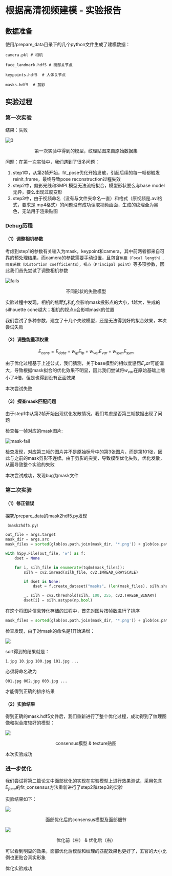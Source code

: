 # 根据高清视频建模 - 实验报告

## 数据准备

使用/prepare_data目录下的几个python文件生成了建模数据：

```
camera.pkl # 相机

face_landmark.hdf5 # 面部关节点

keypoints.hdf5	# 人体关节点

masks.hdf5	# 剪影
```

## 实验过程

### 第一次实验

结果：失败

![0](./assets/fail0.png)

<center>第一次实验中得到的模型，纹理贴图来自原始数据集</center>

问题：在第一次实验中，我们遇到了很多问题：

1. step1中，从第2帧开始，fit_pose优化开始发散，引起后续的每一帧都触发reinit_frame，最终导致pose reconstruction过程失效
2. step2中，剪影光线和SMPL模型无法流畅拟合，模型形状要么与base model无异，要么出现过度变形
3. step3中，由于视频命名（没有与文件夹命名一直）和格式（原视频是.avi格式，要求是.mp4格式）的问题没有成功读取视频画面，生成的纹理全为黑色，无法用于渲染贴图

### Debug历程

#### （1）调整相机参数

考虑到step1的参数有关输入为mask，keypoint和camera，其中前两者都来自可靠的预处理结果，而camera的参数需要手动设置，且包含`焦距（Focal length）`,`畸变系数（Distortion coefficients）`，`视点（Principal point）`等多项参数，因此我们首先尝试了调整相机参数

![fails](./assets/fails.png)

<center>不同形状的失败模型</center>

实验过程中发现，相机的焦距$f_x$和$f_y$会影响mask投影点的大小，f越大，生成的 silhouette cone越大；相机的视点c会影响mask的位置

我们尝试了多种参数，建立了十几个失败模型，还是无法得到好的拟合效果，本次尝试失败

#### （2）调整能量项权重

$$
E_{cons} = E_{data} + w_{lp}E_{lp} + w_{var}E_{var} + w_{sym}E_{sym}
$$

由于优化过程基于上述公式，我们猜测，关于base模型的相似度惩罚$E_var$可能偏大，导致根据mask拟合的优化效果不明显，因此我们尝试将$w_{var}$在原始基础上缩小了4倍，但是也得到没有正面效果

本次尝试失败

#### （3）探查mask匹配问题

由于step1中从第2帧开始出现优化发散情况，我们考虑是否第三帧数据出现了问题

检查每一帧对应的mask图片:

![mask-fail](./assets/mask-fail.png)

检查发现，对应第三帧的图片并不是原始标号中的第3张图片，而是第101张，因此与之前的mask剪影不连续。由于剪影的突变，导致模型优化失败，优化发散，从而导致整个实验的失败

本次尝试成功，发现bug为mask文件

### 第二次实验

#### （1）修正错误

探究/prepare_data的mask2hdf5.py发现

```python
（mask2hdf5.py）

out_file = args.target
mask_dir = args.src
mask_files = sorted(glob(os.path.join(mask_dir, '*.png')) + glob(os.path.join(mask_dir, '*.jpg')))

with h5py.File(out_file, 'w') as f:
    dset = None

    for i, silh_file in enumerate(tqdm(mask_files)):
        silh = cv2.imread(silh_file, cv2.IMREAD_GRAYSCALE)

        if dset is None:
            dset = f.create_dataset("masks", (len(mask_files), silh.shape[0], silh.shape[1]), 'b', chunks=True, compression="lzf")

        _, silh = cv2.threshold(silh, 100, 255, cv2.THRESH_BINARY)
        dset[i] = silh.astype(np.bool)
```



在这个将图片信息转化存储的过程中，首先对图片按帧数进行了排序

```python
mask_files = sorted(glob(os.path.join(mask_dir, '*.png')) + glob(os.path.join(mask_dir, '*.jpg')))
```

检查发现，由于对mask的命名是1开始递增：

![](./assets/sort.png)

sort得到的结果就是：

```
1.jpg 10.jpg 100.jpg 101.jpg ...
```

必须将命名改为

```
001.jpg 002.jpg 003.jpg ...
```

才能得到正确的排序结果

#### （2）实验结果

得到正确的mask.hdf5文件后，我们重新进行了整个优化过程，成功得到了纹理图像和拟合度较好的模型：

![](./assets/1.png)

<center>consensus模型  & texture贴图</center>

本次实验成功

### 进一步优化

我们尝试将第二篇论文中面部优化的实现在实验模型上进行效果测试，采用包含$E_{face}$的fit_consensus方法重新进行了step2和step3的实验

实验结果如下：

![](./assets/2.png)

<center>面部优化后的consensus模型及面部细节</center>

![](./assets/comp.png)

<center>优化前（左）  &  优化后（右）</center>

可以看到明显的效果，面部优化后模型和纹理的匹配效果也更好了，五官的大小比例也更贴合真实形象

优化实验成功